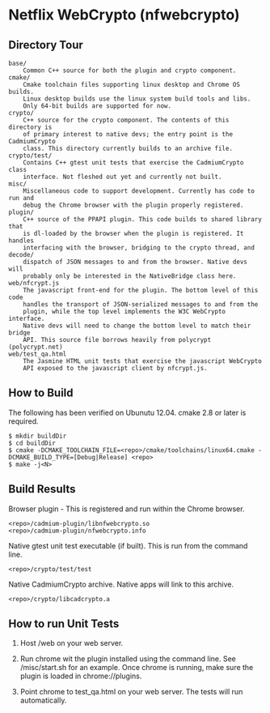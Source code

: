 Netflix WebCrypto (nfwebcrypto)
================================

Directory Tour
--------------

    base/
        Common C++ source for both the plugin and crypto component.
    cmake/
        Cmake toolchain files supporting linux desktop and Chrome OS builds.
        Linux desktop builds use the linux system build tools and libs.
        Only 64-bit builds are supported for now.
    crypto/
        C++ source for the crypto component. The contents of this directory is
        of primary interest to native devs; the entry point is the CadmiumCrypto
        class. This directory currently builds to an archive file.
    crypto/test/
        Contains C++ gtest unit tests that exercise the CadmiumCrypto class
        interface. Not fleshed out yet and currently not built.
    misc/
        Miscellaneous code to support development. Currently has code to run and
        debug the Chrome browser with the plugin properly registered.
    plugin/
        C++ source of the PPAPI plugin. This code builds to shared library that
        is dl-loaded by the browser when the plugin is registered. It handles
        interfacing with the browser, bridging to the crypto thread, and decode/
        dispatch of JSON messages to and from the browser. Native devs will
        probably only be interested in the NativeBridge class here.
    web/nfcrypt.js
        The javascript front-end for the plugin. The bottom level of this code
        handles the transport of JSON-serialized messages to and from the
        plugin, while the top level implements the W3C WebCrypto interface.
        Native devs will need to change the bottom level to match their bridge
        API. This source file borrows heavily from polycrypt (polycrypt.net)
    web/test_qa.html
        The Jasmine HTML unit tests that exercise the javascript WebCrypto
        API exposed to the javascript client by nfcrypt.js.
        

How to Build
------------
The following has been verified on Ubunutu 12.04. cmake 2.8 or later is required.

    $ mkdir buildDir
    $ cd buildDir
    $ cmake -DCMAKE_TOOLCHAIN_FILE=<repo>/cmake/toolchains/linux64.cmake -DCMAKE_BUILD_TYPE=[Debug|Release] <repo>
    $ make -j<N>

Build Results
-------------

Browser plugin - This is registered and run within the Chrome browser.

    <repo>/cadmium-plugin/libnfwebcrypto.so
    <repo>/cadmium-plugin/nfwebcrypto.info
    
Native gtest unit test executable (if built). This is run from the command
line.

    <repo>/crypto/test/test
    
Native CadmiumCrypto archive. Native apps will link to this archive.

    <repo>/crypto/libcadcrypto.a


How to run Unit Tests
---------------------

1. Host <repo>/web on your web server.

2. Run chrome wit the plugin installed using the command line. See
<repo>/misc/start.sh for an example. Once chrome is running, make sure the
plugin is loaded in chrome://plugins.

3. Point chrome to test_qa.html on your web server. The tests will run
automatically. 

